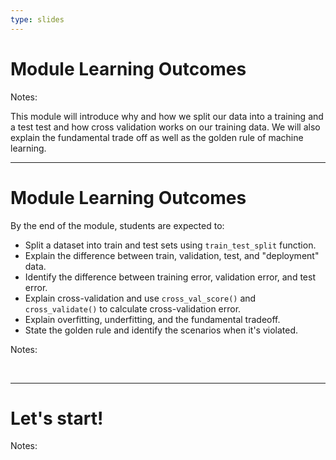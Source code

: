 ```yaml
---
type: slides
---
```


# Module Learning Outcomes

Notes:

This module will introduce why and how we split our data into a training and a test test and how cross validation works on our training data. We will also explain the fundamental trade off as well as the golden rule of machine learning.


---

# Module Learning Outcomes

By the end of the module, students are expected to:

- Split a dataset into train and test sets using `train_test_split` function.
- Explain the difference between train, validation, test, and "deployment" data.
- Identify the difference between training error, validation error, and test error.
- Explain cross-validation and use `cross_val_score()` and `cross_validate()` to calculate cross-validation error.
- Explain overfitting, underfitting, and the fundamental tradeoff.
- State the golden rule and identify the scenarios when it's violated.


Notes: 

<br>

---

# Let's start!

Notes:

<br>

